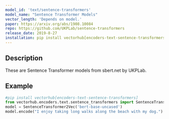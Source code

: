 ```yaml
---
model_id: 'text/sentence-transformers'
model_name: "Sentence Transformer Models" 
vector_length: 'Depends on model.'
paper: https://arxiv.org/abs/1908.10084
repo: https://github.com/UKPLab/sentence-transformers
release_date: 2019-8-27
installation: pip install vectorhub[encoders-text-sentence-transformers]
---
```


## Description

These are Sentence Transformer models from sbert.net by UKPLab.

## Example

```python
#pip install vectorhub[encoders-text-sentence-transformers]
from vectorhub.encoders.text.sentence_transformers import SentenceTransformer2Vec
model = SentenceTransformer2Vec('bert-base-uncased')
model.encode("I enjoy taking long walks along the beach with my dog.")
```
